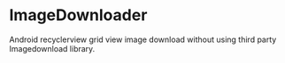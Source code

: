 # ImageDownloader
Android recyclerview grid view image download without using third party Imagedownload library.
